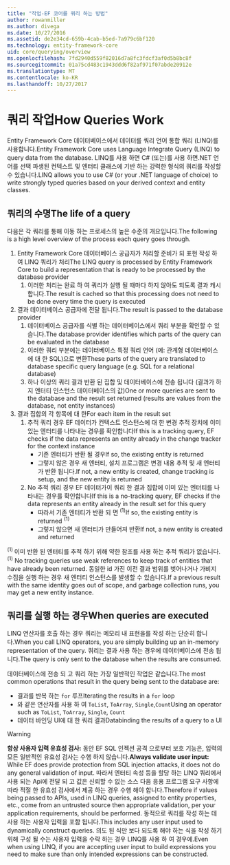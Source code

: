 ```yaml
---
title: "작업-EF 코어를 쿼리 하는 방법"
author: rowanmiller
ms.author: divega
ms.date: 10/27/2016
ms.assetid: de2e34cd-659b-4cab-b5ed-7a979c6bf120
ms.technology: entity-framework-core
uid: core/querying/overview
ms.openlocfilehash: 7fd2940d559f82016d7a8fc3fdcf3af0d5b8bc8f
ms.sourcegitcommit: 01a75cd483c1943ddd6f82af971f07abde20912e
ms.translationtype: MT
ms.contentlocale: ko-KR
ms.lasthandoff: 10/27/2017
---
```

# <a name="how-queries-work"></a><span data-ttu-id="9ae33-102">쿼리 작업</span><span class="sxs-lookup"><span data-stu-id="9ae33-102">How Queries Work</span></span>

<span data-ttu-id="9ae33-103">Entity Framework Core 데이터베이스에서 데이터를 쿼리 언어 통합 쿼리 (LINQ)를 사용합니다.</span><span class="sxs-lookup"><span data-stu-id="9ae33-103">Entity Framework Core uses Language Integrate Query (LINQ) to query data from the database.</span></span> <span data-ttu-id="9ae33-104">LINQ를 사용 하면 C# (또는)를 사용 하면.NET 언어를 선택 파생된 컨텍스트 및 엔터티 클래스에 기반 하는 강력한 형식의 쿼리를 작성할 수 있습니다.</span><span class="sxs-lookup"><span data-stu-id="9ae33-104">LINQ allows you to use C# (or your .NET language of choice) to write strongly typed queries based on your derived context and entity classes.</span></span>

## <a name="the-life-of-a-query"></a><span data-ttu-id="9ae33-105">쿼리의 수명</span><span class="sxs-lookup"><span data-stu-id="9ae33-105">The life of a query</span></span>

<span data-ttu-id="9ae33-106">다음은 각 쿼리를 통해 이동 하는 프로세스의 높은 수준의 개요입니다.</span><span class="sxs-lookup"><span data-stu-id="9ae33-106">The following is a high level overview of the process each query goes through.</span></span>

1. <span data-ttu-id="9ae33-107">Entity Framework Core 데이터베이스 공급자가 처리할 준비가 되 표현 작성 하 여 LINQ 쿼리가 처리</span><span class="sxs-lookup"><span data-stu-id="9ae33-107">The LINQ query is processed by Entity Framework Core to build a representation that is ready to be processed by the database provider</span></span>
   1. <span data-ttu-id="9ae33-108">이러한 처리는 완료 하 여 쿼리가 실행 될 때마다 하지 않아도 되도록 결과 캐시 합니다.</span><span class="sxs-lookup"><span data-stu-id="9ae33-108">The result is cached so that this processing does not need to be done every time the query is executed</span></span>
2. <span data-ttu-id="9ae33-109">결과 데이터베이스 공급자에 전달 됩니다.</span><span class="sxs-lookup"><span data-stu-id="9ae33-109">The result is passed to the database provider</span></span>
   1. <span data-ttu-id="9ae33-110">데이터베이스 공급자를 식별 하는 데이터베이스에서 쿼리 부분을 확인할 수 있습니다.</span><span class="sxs-lookup"><span data-stu-id="9ae33-110">The database provider identifies which parts of the query can be evaluated in the database</span></span>
   2. <span data-ttu-id="9ae33-111">이러한 쿼리 부분에는 데이터베이스 특정 쿼리 언어 (예: 관계형 데이터베이스에 대 한 SQL)으로 변환</span><span class="sxs-lookup"><span data-stu-id="9ae33-111">These parts of the query are translated to database specific query language (e.g. SQL for a relational database)</span></span>
   3. <span data-ttu-id="9ae33-112">하나 이상의 쿼리 결과 반환 된 집합 및 데이터베이스에 전송 됩니다 (결과가 하지 엔터티 인스턴스 데이터베이스의 값)</span><span class="sxs-lookup"><span data-stu-id="9ae33-112">One or more queries are sent to the database and the result set returned (results are values from the database, not entity instances)</span></span>
3. <span data-ttu-id="9ae33-113">결과 집합의 각 항목에 대 한</span><span class="sxs-lookup"><span data-stu-id="9ae33-113">For each item in the result set</span></span>
   1. <span data-ttu-id="9ae33-114">추적 쿼리 경우 EF 데이터가 컨텍스트 인스턴스에 대 한 변경 추적 장치에 이미 있는 엔터티를 나타내는 경우를 확인합니다</span><span class="sxs-lookup"><span data-stu-id="9ae33-114">If this is a tracking query, EF checks if the data represents an entity already in the change tracker for the context instance</span></span>
      * <span data-ttu-id="9ae33-115">기존 엔터티가 반환 될 경우</span><span class="sxs-lookup"><span data-stu-id="9ae33-115">If so, the existing entity is returned</span></span>
      * <span data-ttu-id="9ae33-116">그렇지 않은 경우 새 엔터티, 설치 프로그램은 변경 내용 추적 및 새 엔터티가 반환 됩니다.</span><span class="sxs-lookup"><span data-stu-id="9ae33-116">If not, a new entity is created, change tracking is setup, and the new entity is returned</span></span>
   2. <span data-ttu-id="9ae33-117">No 추적 쿼리 경우 EF 데이터가이 쿼리 한 결과 집합에 이미 있는 엔터티를 나타내는 경우를 확인합니다</span><span class="sxs-lookup"><span data-stu-id="9ae33-117">If this is a no-tracking query, EF checks if the data represents an entity already in the result set for this query</span></span>
      * <span data-ttu-id="9ae33-118">따라서 기존 엔터티가 반환 되 면 <sup>(1)</sup></span><span class="sxs-lookup"><span data-stu-id="9ae33-118">If so, the existing entity is returned <sup>(1)</sup></span></span>
      * <span data-ttu-id="9ae33-119">그렇지 않으면 새 엔터티가 만들어져 반환</span><span class="sxs-lookup"><span data-stu-id="9ae33-119">If not, a new entity is created and returned</span></span>

<span data-ttu-id="9ae33-120"><sup>(1) </sup> 이미 반환 된 엔터티를 추적 하기 위해 약한 참조를 사용 하는 추적 쿼리가 없습니다.</span><span class="sxs-lookup"><span data-stu-id="9ae33-120"><sup>(1)</sup> No tracking queries use weak references to keep track of entities that have already been returned.</span></span> <span data-ttu-id="9ae33-121">동일한 id 가진 이전 결과 범위를 벗어나거나 가비지 수집을 실행 하는 경우 새 엔터티 인스턴스를 발생할 수 있습니다.</span><span class="sxs-lookup"><span data-stu-id="9ae33-121">If a previous result with the same identity goes out of scope, and garbage collection runs, you may get a new entity instance.</span></span>

## <a name="when-queries-are-executed"></a><span data-ttu-id="9ae33-122">쿼리를 실행 하는 경우</span><span class="sxs-lookup"><span data-stu-id="9ae33-122">When queries are executed</span></span>

<span data-ttu-id="9ae33-123">LINQ 연산자를 호출 하는 경우 쿼리는 메모리 내 표현을를 작성 하는 단순히 합니다.</span><span class="sxs-lookup"><span data-stu-id="9ae33-123">When you call LINQ operators, you are simply building up an in-memory representation of the query.</span></span> <span data-ttu-id="9ae33-124">쿼리는 결과 사용 하는 경우에 데이터베이스에 전송 됩니다.</span><span class="sxs-lookup"><span data-stu-id="9ae33-124">The query is only sent to the database when the results are consumed.</span></span>

<span data-ttu-id="9ae33-125">데이터베이스에 전송 되 고 쿼리 하는 가장 일반적인 작업은 같습니다.</span><span class="sxs-lookup"><span data-stu-id="9ae33-125">The most common operations that result in the query being sent to the database are:</span></span>
* <span data-ttu-id="9ae33-126">결과를 반복 하는 `for` 루프</span><span class="sxs-lookup"><span data-stu-id="9ae33-126">Iterating the results in a `for` loop</span></span>
* <span data-ttu-id="9ae33-127">와 같은 연산자를 사용 하 여 `ToList`, `ToArray`, `Single`,`Count`</span><span class="sxs-lookup"><span data-stu-id="9ae33-127">Using an operator such as `ToList`, `ToArray`, `Single`, `Count`</span></span>
* <span data-ttu-id="9ae33-128">데이터 바인딩 UI에 대 한 쿼리 결과</span><span class="sxs-lookup"><span data-stu-id="9ae33-128">Databinding the results of a query to a UI</span></span>

> [!WARNING]  
> <span data-ttu-id="9ae33-129">**항상 사용자 입력 유효성 검사:** 동안 EF SQL 인젝션 공격 으로부터 보호 기능은, 입력의 모든 일반적인 유효성 검사는 수행 하지 않습니다.</span><span class="sxs-lookup"><span data-stu-id="9ae33-129">**Always validate user input:** While EF does provide protection from SQL injection attacks, it does not do any general validation of input.</span></span> <span data-ttu-id="9ae33-130">따라서 엔터티 속성 등을 할당 하는 LINQ 쿼리에서 사용 되는 Api에 전달 되 고 값은 신뢰할 수 없는 소스 다음 응용 프로그램 요구 사항에 따라 적절 한 유효성 검사에서 제공 하는 경우 수행 해야 합니다.</span><span class="sxs-lookup"><span data-stu-id="9ae33-130">Therefore if values being passed to APIs, used in LINQ queries, assigned to entity properties, etc., come from an untrusted source then appropriate validation, per your application requirements, should be performed.</span></span> <span data-ttu-id="9ae33-131">동적으로 쿼리를 작성 하는 데 사용 하는 사용자 입력을 포함 됩니다.</span><span class="sxs-lookup"><span data-stu-id="9ae33-131">This includes any user input used to dynamically construct queries.</span></span> <span data-ttu-id="9ae33-132">의도 된 식만 보다 되도록 해야 하는 식을 작성 하기 위해 구성 될 수는 사용자 입력을 수락 하는 경우 LINQ를 사용 하 여 경우에.</span><span class="sxs-lookup"><span data-stu-id="9ae33-132">Even when using LINQ, if you are accepting user input to build expressions you need to make sure than only intended expressions can be constructed.</span></span>
